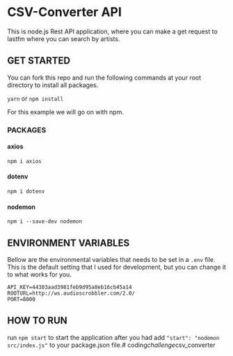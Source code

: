 # CSV-Converter API

This is node.js Rest API application, where you can make a get request to lastfm where you can search by artists.

## GET STARTED

You can fork this repo and run the following commands at your root directory to install all packages.

`yarn` or `npm install`

For this example we will go on with npm.

### PACKAGES

#### axios
`npm i axios`

#### dotenv
`npm i dotenv`

#### nodemon
`npm i --save-dev nodemon`

## ENVIRONMENT VARIABLES
Bellow are the environmental variables that needs to be set in a `.env` file. This is the default setting that I used for development, but you can change it to what works for you.
```
API_KEY=44303aad3981feb9d95a8eb16cb45a14
ROOTURL=http://ws.audioscrobbler.com/2.0/
PORT=8000
```

## HOW TO RUN

run `npm start` to start the application after you had add `"start": "nodemon src/index.js"` to your package.json file.#   c o d i n g _ c h a l l e n g e _ c s v _ c o n v e r t e r  
 